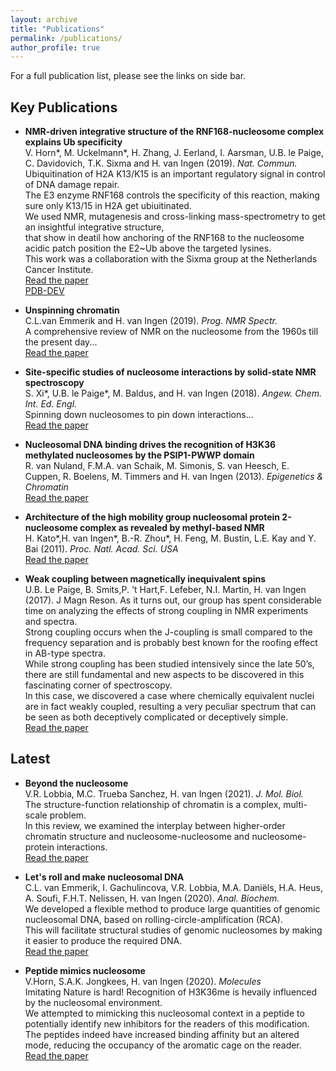 ```yaml
---
layout: archive
title: "Publications"
permalink: /publications/
author_profile: true
---
```


For a full publication list, please see the links on side bar.


Key Publications
----------------

* **NMR-driven integrative structure of the RNF168-nucleosome complex explains Ub specificity**  
V. Horn\*, M. Uckelmann\*, H. Zhang, J. Eerland, I. Aarsman, U.B. le Paige, C. Davidovich, T.K. Sixma and H. van Ingen (2019). *Nat. Commun.*  
Ubiquitination of H2A K13/K15 is an important regulatory signal in control of DNA damage repair.  
The E3 enzyme RNF168 controls the specificity of this reaction, making sure only K13/15 in H2A get ubiuitinated.  
We used NMR, mutagenesis and cross-linking mass-spectrometry to get an insightful integrative structure,  
that show in deatil how anchoring of the RNF168 to the nucleosome acidic patch position the E2~Ub above the targeted lysines.  
This work was a collaboration with the Sixma group at the Netherlands Cancer Institute.  
[Read the paper](https://www.nature.com/articles/s41467-019-09756-z)  
[PDB-DEV](https://pdb-dev.wwpdb.org/solrsearch.html?query=RNF168)

* **Unspinning chromatin**  
C.L.van Emmerik and H. van Ingen (2019). *Prog. NMR Spectr.*  
A comprehensive review of NMR on the nucleosome from the 1960s till the present day...  
[Read the paper](https://www.sciencedirect.com/science/article/pii/S0079656518300621)

* **Site-specific studies of nucleosome interactions by solid-state NMR spectroscopy**  
S. Xi\*, U.B. le Paige\*, M. Baldus, and H. van Ingen (2018). *Angew. Chem. Int. Ed. Engl.*  
Spinning down nucleosomes to pin down interactions...  
[Read the paper](https://onlinelibrary.wiley.com/doi/full/10.1002/anie.201713158)  

* **Nucleosomal DNA binding drives the recognition of H3K36 methylated nucleosomes by the PSIP1-PWWP domain**  
R. van Nuland, F.M.A. van Schaik, M. Simonis, S. van Heesch, E. Cuppen, R. Boelens, M. Timmers and H. van Ingen (2013). *Epigenetics & Chromatin*  
[Read the paper](https://epigeneticsandchromatin.biomedcentral.com/articles/10.1186/1756-8935-6-12)

* **Architecture of the high mobility group nucleosomal protein 2-nucleosome complex as revealed by methyl-based NMR**  
H. Kato\*,H. van Ingen\*, B.-R. Zhou\*, H. Feng, M. Bustin, L.E. Kay and Y. Bai (2011). *Proc. Natl. Acad. Sci. USA*  
[Read the paper](https://www.pnas.org/content/108/30/12283)

* **Weak coupling between magnetically inequivalent spins**  
U.B. Le Paige, B. Smits,P. 't Hart,F. Lefeber, N.I. Martin, H. van Ingen (2017). J Magn Reson.
As it turns out, our group has spent considerable time on analyzing the effects of strong coupling in NMR experiments and spectra.  
Strong coupling occurs when the J-coupling is small compared to the frequency separation and is probably best known for the roofing effect in AB-type spectra.  
While strong coupling has been studied intensively since the late 50’s, there are still fundamental and new aspects to be discovered in this fascinating corner of spectroscopy.  
In this case, we discovered a case where chemically equivalent nuclei are in fact weakly coupled, resulting a very peculiar spectrum that can be seen as both deceptively complicated or deceptively simple.  
[Read the paper](https://www.sciencedirect.com/science/article/pii/S1090780717300885)

Latest
-------

* **Beyond the nucleosome**  
V.R. Lobbia, M.C. Trueba Sanchez, H. van Ingen (2021). *J. Mol. Biol.*  
The structure-function relationship of chromatin is a complex, multi-scale problem.  
In this review, we examined the interplay between higher-order chromatin structure and nucleosome-nucleosome and nucleosome-protein interactions.  
[Read the paper](https://www.sciencedirect.com/science/article/pii/S0022283621000218)

* **Let's roll and make nucleosomal DNA**  
C.L. van Emmerik, I. Gachulincova, V.R. Lobbia, M.A. Daniëls, H.A. Heus, A. Soufi, F.H.T. Nelissen, H. van Ingen (2020). *Anal. Biochem.*  
We developed a flexible method to produce large quantities of genomic nucleosomal DNA, based on rolling-circle-amplification (RCA).  
This will facilitate structural studies of genomic nucleosomes by making it easier to produce the required DNA.  
[Read the paper](https://www.sciencedirect.com/science/article/pii/S0003269719307900)

* **Peptide mimics nucleosome**  
V.Horn, S.A.K. Jongkees, H. van Ingen (2020). *Molecules*  
Imitating Nature is hard! Recognition of H3K36me is hevaily influenced by the nucleosomal environment.  
We attempted to mimicking this nucleosomal context in a peptide to potentially identify new inhibitors for the readers of this modification.  
The peptides indeed have increased binding affinity but an altered mode, reducing the occupancy of the aromatic cage on the reader.  
[Read the paper](https://www.mdpi.com/1420-3049/25/21/4951)




